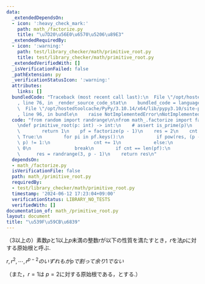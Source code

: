 ```yaml
---
data:
  _extendedDependsOn:
  - icon: ':heavy_check_mark:'
    path: math_/factorize.py
    title: "\u7D20\u56E0\u6570\u5206\u89E3"
  _extendedRequiredBy:
  - icon: ':warning:'
    path: test/library_checker/math/primitive_root.py
    title: test/library_checker/math/primitive_root.py
  _extendedVerifiedWith: []
  _isVerificationFailed: false
  _pathExtension: py
  _verificationStatusIcon: ':warning:'
  attributes:
    links: []
  bundledCode: "Traceback (most recent call last):\n  File \"/opt/hostedtoolcache/PyPy/3.10.14/x64/lib/pypy3.10/site-packages/onlinejudge_verify/documentation/build.py\"\
    , line 76, in _render_source_code_stat\n    bundled_code = language.bundle(\n\
    \  File \"/opt/hostedtoolcache/PyPy/3.10.14/x64/lib/pypy3.10/site-packages/onlinejudge_verify/languages/python.py\"\
    , line 96, in bundle\n    raise NotImplementedError\nNotImplementedError\n"
  code: "from random import randrange\n\nfrom math_.factorize import factorize\n\n\
    \ndef primitive_root(p: int) -> int:\n    # assert is_prime(p)\n    if p == 2:\n\
    \        return 1\n    pf = factorize(p - 1)\n    res = 2\n    cnt = 0\n    while\
    \ True:\n        for pi in pf.keys():\n            if pow(res, (p - 1) // pi,\
    \ p) != 1:\n                cnt += 1\n            else:\n                cnt =\
    \ 0\n                break\n        if cnt == len(pf):\n            break\n  \
    \      res = randrange(3, p - 1)\n    return res\n"
  dependsOn:
  - math_/factorize.py
  isVerificationFile: false
  path: math_/primitive_root.py
  requiredBy:
  - test/library_checker/math/primitive_root.py
  timestamp: '2024-06-12 17:23:04+09:00'
  verificationStatus: LIBRARY_NO_TESTS
  verifiedWith: []
documentation_of: math_/primitive_root.py
layout: document
title: "\u539F\u59CB\u6839"
---
```


（3以上の）素数$p$と$1$以上$p$未満の整数$r$が以下の性質を満たすとき，$r$を法$p$に対する原始根と呼ぶ.


$r,r^2,⋯ ,r^{p−2}のいずれもがpで割って余り1でない$

（また，$r=1$は $p=2$に対する原始根である，とする.）